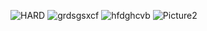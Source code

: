 ![HARD](https://github.com/mhadley4/Console-Game/assets/113991151/6176c178-d870-4538-9065-161dc08d376a)
![grdsgsxcf](https://github.com/mhadley4/Console-Game/assets/113991151/1d13f2a9-8d84-4047-9e76-208a782f994b)
![hfdghcvb](https://github.com/mhadley4/Console-Game/assets/113991151/122ea76f-5618-45ad-874d-f9a8c9e9f0d2)
![Picture2](https://github.com/mhadley4/Console-Game/assets/113991151/c97df382-9a1e-423c-9507-3bbd85bdf387)
